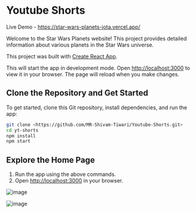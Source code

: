# Youtube Shorts     
Live Demo - https://star-wars-planets-iota.vercel.app/

Welcome to the Star Wars Planets website! This project provides detailed information about various planets in the Star Wars universe.

This project was built with [Create React App](https://github.com/facebook/create-react-app).

This will start the app in development mode. Open [http://localhost:3000](http://localhost:3000) to view it in your browser. The page will reload when you make changes.


## Clone the Repository and Get Started

To get started, clone this Git repository, install dependencies, and run the app:

```bash
git clone <https://github.com/MR-Shivam-Tiwari/Youtube-Shorts.git>
cd yt-shorts
npm install
npm start
```

## Explore the Home Page



1. Run the app using the above commands.
3. Open [http://localhost:3000](http://localhost:3000) in your browser.

![image](https://github.com/MR-Shivam-Tiwari/Youtube-Shorts/assets/114647321/ceeecad5-8c5c-4d50-a691-94906f17343a)

![image](https://github.com/MR-Shivam-Tiwari/Youtube-Shorts/assets/114647321/f70273a7-cd54-46dd-b96d-9c8514c2cd74)



